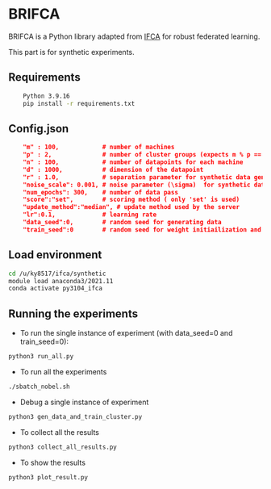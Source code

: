 # BRIFCA

BRIFCA is a Python library adapted from [IFCA](https://arxiv.org/abs/2006.04088)
 for robust federated learning. 

This part is for synthetic experiments. 

## Requirements
```bash 
    Python 3.9.16
    pip install -r requirements.txt 
```

## Config.json
```json
    "m" : 100,            # number of machines
    "p" : 2,              # number of cluster groups (expects m % p == 0)
    "n" : 100,            # number of datapoints for each machine
    "d" : 1000,           # dimension of the datapoint
    "r" : 1.0,            # separation parameter for synthetic data generation
    "noise_scale": 0.001, # noise parameter (\sigma)  for synthetic data generation
    "num_epochs": 300,    # number of data pass
    "score":"set",        # scoring method ( only 'set' is used)
    "update_method":"median", # update method used by the server
    "lr":0.1,             # learning rate
    "data_seed":0,        # random seed for generating data
    "train_seed":0        # random seed for weight initiailization and training
```

## Load environment
```bash
cd /u/ky8517/ifca/synthetic
module load anaconda3/2021.11
conda activate py3104_ifca
```


## Running the experiments

* To run the single instance of experiment (with data_seed=0 and train_seed=0):
```bash
python3 run_all.py
```


* To run all the experiments
```bash
./sbatch_nobel.sh
```

* Debug a single instance of experiment 
```bash
python3 gen_data_and_train_cluster.py
```


* To collect all the results
```bash
python3 collect_all_results.py
```

* To show the results
```bash
python3 plot_result.py
```

[//]: # (* To reproduce results in the paper:)

[//]: # (```bash)

[//]: # (python run_all.py   # p=2, m vs n)

[//]: # (python run_p4_m_n.py   # p=4, m vs n)

[//]: # (python run_p2_r_noise.py   # p=2, r vs noise)

[//]: # (python run_p4_r_noise.py   # p=4, r vs noise)

[//]: # (```)
[//]: # (Each script runs all possible combinations of experiments in cfg in main&#40;&#41; &#40; by overwriting configuration data in config.json&#41;, and 4&#40;=max_procs&#41; processes of experiments are run concurrently. After all experiments are done, all result files are read and checks if the hyparameter combination had successful convergence.)
[//]: # ()
[//]: # (## Notes)

[//]: # (* It takes several days to run all the experiment. We recommend running this script in cluster with many CPU cores, with max_procs tuned to match the number of cores.)

[//]: # ()
